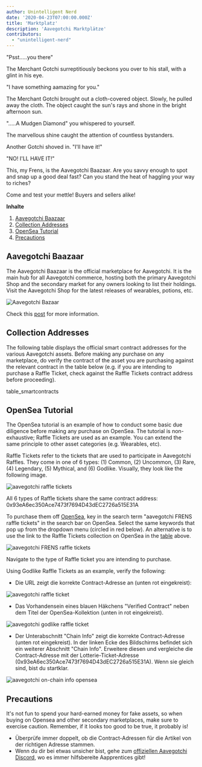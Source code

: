```yaml
---
author: Unintelligent Nerd
date: '2020-04-23T07:00:00.000Z'
title: 'Marktplatz'
description: 'Aavegotchi Marktplätze'
contributors:
  - "unintelligent-nerd"
---
```


"Psst.....you there"

The Merchant Gotchi surreptitiously beckons you over to his stall, with a glint in his eye.

"I have something aamazing for you."

The Merchant Gotchi brought out a cloth-covered object. Slowly, he pulled away the cloth. The object caught the sun's rays and shone in the bright afternoon sun.

".....A Mudgen Diamond" you whispered to yourself.

The marvellous shine caught the attention of countless bystanders.

Another Gotchi shoved in. "I'll have it!"

"NO! I'LL HAVE IT!"

This, my Frens, is the Aavegotchi Baazaar. Are you savvy enough to spot and snap up a good deal fast? Can you stand the heat of haggling your way to riches?

Come and test your mettle! Buyers and sellers alike!

<div class="contentsBox">

**Inhalte**

<ol>
<li><a href=#aavegotchi-baazaar>Aavegotchi Baazaar</a></li>
<li><a href=#collection-addresses>Collection Addresses</a></li>
<li><a href=#opensea-tutorial>OpenSea Tutorial</a></li>
<li><a href=#precautions>Precautions</a></li>
</ol>

</div>

## Aavegotchi Baazaar

The Aavegotchi Baazaar is the official marketplace for Aavegotchi. It is the main hub for all Aavegotchi commerce, hosting both the primary Aavegotchi Shop and the secondary market for any owners looking to list their holdings. Visit the Aavegotchi Shop for the latest releases of wearables, potions, etc.

<img class = "bodyImage" src = "/marketplace/aavegotchi-baazaar.png" alt = "Aavegotchi Bazaar" />

Check this [post](https://aavegotchi.medium.com/surprise-were-launching-an-aavegotchi-nft-marketplace-f8a388e89d7f) for more information.

## Collection Addresses

The following table displays the official smart contract addresses for the various Aavegotchi assets. Before making any purchase on any marketplace, do verify the contract of the asset you are purchasing against the relevant contract in the table below (e.g. if you are intending to purchase a Raffle Ticket, check against the Raffle Tickets contract address before proceeding).

table_smartcontracts

## OpenSea Tutorial

The OpenSea tutorial is an example of how to conduct some basic due diligence before making any purchase on OpenSea. The tutorial is non-exhaustive; Raffle Tickets are used as an example. You can extend the same principle to other asset categories (e.g. Wearables, etc).

Raffle Tickets refer to the tickets that are used to participate in Aavegotchi Raffles. They come in one of 6 types: (1) Common, (2) Uncommon, (3) Rare, (4) Legendary, (5) Mythical, and (6) Godlike. Visually, they look like the following image.

<img src = "/marketplace/aavegotchi-raffle-tix.png" alt = "aavegotchi raffle tickets" class="bodyImage" />

All 6 types of Raffle tickets share the same contract address: 0x93eA6ec350Ace7473f7694D43dEC2726a515E31A

To purchase them off [OpenSea](https://opensea.io/), key in the search term "aavegotchi FRENS raffle tickets" in the search bar on OpenSea. Select the same keywords that pop up from the dropdown menu (circled in red below). An alternative is to use the link to the Raffle Tickets collection on OpenSea in the [table](/posts/marketplace#collection-addresses) above.

<img src = "/marketplace/aavegotchi-frens-raffle-tickets-opensea.png" alt = "aavegotchi FRENS raffle tickets" class="bodyImage" />

Navigate to the type of Raffle ticket you are intending to purchase.

Using Godlike Raffle Tickets as an example, verify the following:

* Die URL zeigt die korrekte Contract-Adresse an (unten rot eingekreist):

<img class = "bodyImage" src = "/marketplace/aavegotchi-opensea-url.png" alt = "aavegotchi raffle ticket" />

* Das Vorhandensein eines blauen Häkchens "Verified Contract" neben dem Titel der OpenSea-Kollektion (unten in rot eingekreist).

<img src ="/marketplace/aavegotchi-godlike-raffle-ticket.png" alt= "aavegotchi godlike raffle ticket" class="bodyImage" />

* Der Unterabschnitt "Chain Info" zeigt die korrekte Contract-Adresse (unten rot eingekreist). In der linken Ecke des Bildschirms befindet sich ein weiterer Abschnitt "Chain Info". Erweitere diesen und vergleiche die Contract-Adresse mit der Lotterie-Ticket-Adresse (0x93eA6ec350Ace7473f7694D43dEC2726a515E31A). Wenn sie gleich sind, bist du startklar.

<img src = "/marketplace/aavegotchi-chain-info.png" alt = "aavegotchi on-chain info opensea" class="bodyImage" />


## Precautions

It's not fun to spend your hard-earned money for fake assets, so when buying on Opensea and other secondary marketplaces, make sure to exercise caution. Remember, if it looks too good to be true, it probably is!

* Überprüfe immer doppelt, ob die Contract-Adressen für die Artikel von der richtigen Adresse stammen.
* Wenn du dir bei etwas unsicher bist, gehe zum [offiziellen Aavegotchi Discord](https://discord.com/invite/NPwnWB6), wo es immer hilfsbereite Aapprentices gibt!

